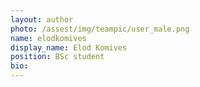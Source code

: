```yaml
---
layout: author
photo: /assest/img/teampic/user_male.png 
name: elodkomives
display_name: Elod Komives
position: BSc student
bio:
---
```

